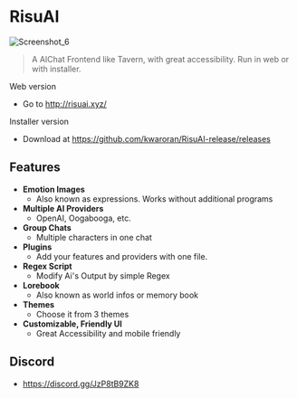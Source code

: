 
# RisuAI
![Screenshot_6](https://github.com/kwaroran/RisuAI/assets/116663078/cccb9b33-5dbd-47d7-9c85-61464790aafe)

> A AIChat Frontend like Tavern, with great accessibility. Run in web or with installer.

Web version
 - Go to http://risuai.xyz/

Installer version
 - Download at https://github.com/kwaroran/RisuAI-release/releases

## Features
 - **Emotion Images**
   - Also known as expressions. Works without additional programs
 - **Multiple AI Providers**
   - OpenAI, Oogabooga, etc.
 - **Group Chats**
   - Multiple characters in one chat
 - **Plugins**
   - Add your features and providers with one file.
 - **Regex Script**
   - Modify Ai's Output by simple Regex
 - **Lorebook**
   - Also known as world infos or memory book
 - **Themes**
   - Choose it from 3 themes
 - **Customizable, Friendly UI**
   - Great Accessibility and mobile friendly

## Discord
 - https://discord.gg/JzP8tB9ZK8
